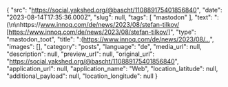 {
  "src": "https://social.yakshed.org/@bascht/110889175401856840",
  "date": "2023-08-14T17:35:36.000Z",
  "slug": null,
  "tags": [
    "mastodon"
  ],
  "text": ":(\n\nhttps://www.innoq.com/de/news/2023/08/stefan-tilkov/ [https://www.innoq.com/de/news/2023/08/stefan-tilkov/]",
  "type": "mastodon_toot",
  "title": ":(https://www.innoq.com/de/news/2023/08/…",
  "images": [],
  "category": "posts",
  "language": "de",
  "media_url": null,
  "description": null,
  "preview_url": null,
  "original_url": "https://social.yakshed.org/@bascht/110889175401856840",
  "application_url": null,
  "application_name": "Web",
  "location_latitude": null,
  "additional_payload": null,
  "location_longitude": null
}